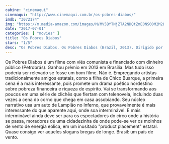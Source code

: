 ```yaml
---
cabine: "cinemaqui"
cinemaqui: "http://www.cinemaqui.com.br/os-pobres-diabos/"
imdb: "3072174"
img: "https://m.media-amazon.com/images/M/MV5BYTNjZTA2NDQtZmE0NS00M2M2LTlmODEtODI4NDBjNzYyOGMwXkEyXkFqcGdeQXVyMjEzMTAwNjY@._V1_SY150_CR1,0,101,150_.jpg"
date: "2017-07-01"
categories: [ "movies" ]
title: "Os Pobres Diabos"
stars: "1/5"
desc: "Os Pobres Diabos. Os Pobres Diabos (Brazil, 2013). Dirigido por Rosemberg Cariry. Escrito por Rosemberg Cariry. Com Sâmia Bittencourt, Sílvia Buarque (Creusa), Gero Camilo (Zeferino), Georgina Castro, Chico Díaz (Lazarino), Nanego Lira, Zezita Matos (Zezivalda), Everaldo Pontes (Arnaldo)."
---
```

Os Pobres Diabos é um filme com viés comunista e financiado com dinheiro público (Petrobrás). Ganhou prêmio em 2013 em Brasília. Mas tudo isso poderia ser relevado se fosse um bom filme. Não é. Empregando artistas tradicionalmente amigos estatais, como a filha de Chico Buarque, a primeira cena é a mais interessante, pois promete um drama poético nordestino sobre pobreza financeira e riqueza de espírito. Vai se transformando aos poucos em uma série de clichês que flertam com telenovela, incluindo duas vezes a cena do corno que chega em casa assobiando. Seu núcleo narrativo usa um auto de Lampião no Inferno, que provavelmente é mais interessante do que aparente aqui, onde soa interminável. E mais interminável ainda deve ser para os espectadores do circo onde a história se passa, moradores de uma cidadezinha de onde pode-se ver os moinhos de vento de energia eólica, em um inusitado "product placement" estatal. Quase consigo ver aqueles slogans bregas de longe. Brasil: um país de vento.
